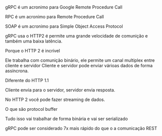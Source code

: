 gRPC é um acronimo para Google Remote Procedure Call

RPC é um acronimo para Remote Procedure Call

SOAP é um acronimo para Simple Object Access Protocol

gRPC usa o HTTP2 é permite uma grande velocidade de comunição e também uma baixa latência.

Porque o HTTP 2 é incrível

Ele trabalha com comunição binário, ele permite um canal multiplex entre cliente e servidor
Cliente e servidor pode enviar várioas dados de forma assíncrona.

Diferente do HTTP 1.1

Cliente envia para o servidor, servidor envia resposta.

No HTTP 2 você pode fazer streaming de dados.

O que são protocol buffer 

Tudo isso vai trabalhar de forma binária e vai ser serializado

gRPC pode ser considerado 7x mais rápido do que o a comunicação REST